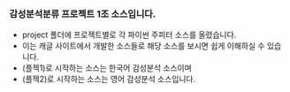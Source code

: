 ### 감성분석분류 프로젝트 1조 소스입니다.
- project 폴더에 프로젝트별로 각 파이썬 주피터 소스를 올렸습니다.
- 이는 캐글 사이트에서 개발한 소스들로 해당 소스를 보시면 쉽게 이해하실 수 있습니다.
- (플젝1)로 시작하는 소스는 한국어 감성분석 소스이며
- (플젝2)로 시작하는 소스는 영어 감성분석 소스입니다.

